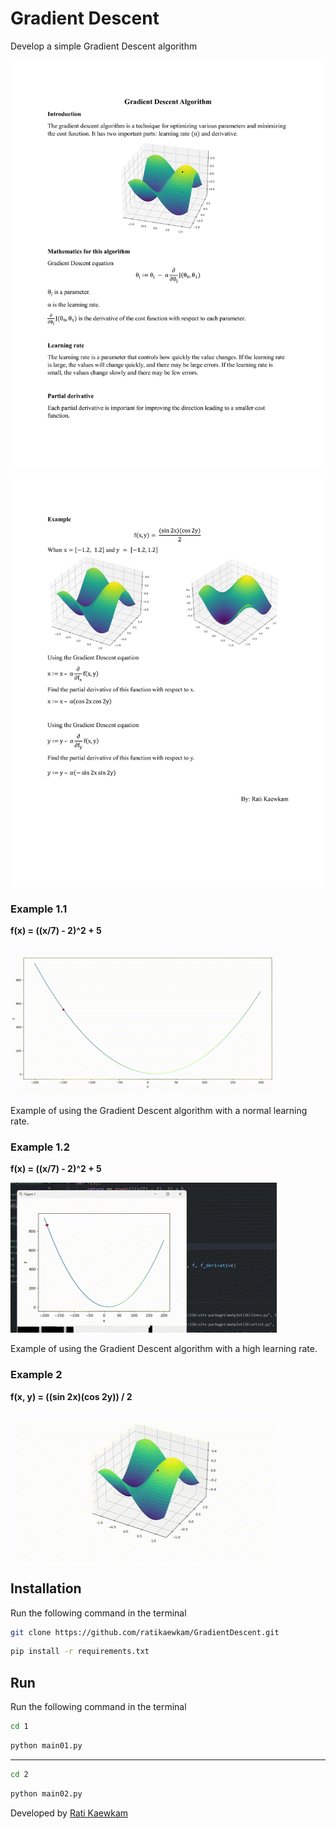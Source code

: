# Gradient Descent
Develop a simple Gradient Descent algorithm

![Page1](https://raw.githubusercontent.com/ratikaewkam/GradientDescent/main/document/Page1.png)

![Page2](https://raw.githubusercontent.com/ratikaewkam/GradientDescent/main/document/Page2.png)

### Example 1.1
**f(x) = ((x/7) - 2)^2 + 5**

![normal-rate](https://raw.githubusercontent.com/ratikaewkam/GradientDescent/main/gif/normal-rate.gif)

Example of using the Gradient Descent algorithm with a normal learning rate.

### Example 1.2
**f(x) = ((x/7) - 2)^2 + 5**

![high-rate](https://raw.githubusercontent.com/ratikaewkam/GradientDescent/main/gif/high-rate.gif)

Example of using the Gradient Descent algorithm with a high learning rate.

### Example 2
**f(x, y) = ((sin 2x)(cos 2y)) / 2**

![3D](https://raw.githubusercontent.com/ratikaewkam/GradientDescent/main/gif/3D.gif)

## Installation
Run the following command in the terminal

```bash
git clone https://github.com/ratikaewkam/GradientDescent.git
```
```bash
pip install -r requirements.txt
```

## Run
Run the following command in the terminal

```bash
cd 1
```

```bash
python main01.py
```
---

```bash
cd 2
```

```bash
python main02.py
```

Developed by [Rati Kaewkam](https://github.com/ratikaewkam)